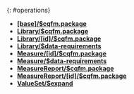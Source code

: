 {: #operations}

<div class="new-content" markdown="1">

* [**[base]/$cqfm.package**](OperationDefinition-cqfm-package.html)
* [**Library/$cqfm.package**](OperationDefinition-cqfm-package.html)
* [**Library/[id]/$cqfm.package**](OperationDefinition-cqfm-package.html)
* [**Library/$data-requirements**](OperationDefinition-Library-data-requirements.html)
* [**Measure/[id]/$cqfm.package**](OperationDefinition-cqfm-package.html)
* [**Measure/$data-requirements**](OperationDefinition-Measure-data-requirements.html)
* [**MeasureReport/$cqfm.package**](OperationDefinition-cqfm-package.html)
* [**MeasureReport/[id]/$cqfm.package**](OperationDefinition-cqfm-package.html)
* [**ValueSet/$expand**](OperationDefinition-ValueSet-expand.html)

</div>
